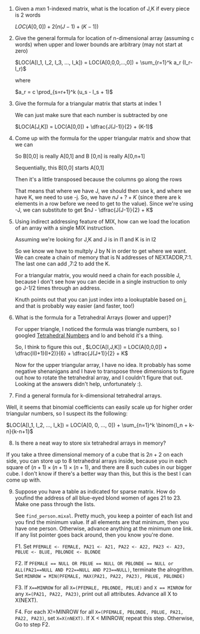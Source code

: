1)  Given a $m x n$ 1-indexed matrix, what is the location of J,K if every piece is 2 words

    $LOC(A[0,0]) + 2(n(J-1) + (K-1))$

2)  Give the general formula for location of n-dimensional array (assuming c words) when upper and lower bounds are arbitrary (may not start at zero)

    $LOC(A[I_1, I_2, I_3, ..., I_k]) = LOC(A[0,0,0,...,0]) + \sum_{r=1}^k a_r (I_r-l_r)$

    where

    $a_r = c \prod_{s=r+1}^k (u_s - l_s + 1)$


3)  Give the formula for a triangular matrix that starts at index 1

    We can just make sure that each number is subtracted by one

    $LOC(A[J,K]) = LOC(A[0,0]) + \dfrac{J(J-1)}{2} + (K-1)$

4)  Come up with the formula for the upper triangular matrix and show that we can 

    So B[0,0] is really A[0,1] and B [0,n] is really A[0,n+1]

    Sequentially, this B[0,0] starts A[0,1]

    Then it's a little transposed because the columns go along the rows

    That means that where we have J, we should then use k, and where we have K, we need to use -j.  So, we have $nJ + ? + K$ (since there are k elements in a row before we need to get to the value). Since we're using -J, we can substitute to get $nJ - \dfrac{J(J-1)}{2} + K$

5) Using indirect addressing feature of MIX, how can we load the location
   of an array with a single MIX instruction. 

   Assuming we're looking for J,K and J is in I1 and K is in I2

   So we know we have to multply J by N in order to get where we want. We can create a chain of memory that is N addresses of NEXTADDR,7:1. The last one can add ,7:2 to add the K.

   For a triangular matrix, you would need a chain for each possible J, because I don't see how you can decide in a single instruction to only go J-1/2 times through an address.

   Knuth points out that you can just index into a lookuptable based on j,
   and that is probably way easier (and faster, too!)

6) What is the formula for a Tetrahedral Arrays (lower and upper)?

    For upper triangle, I noticed the formula was triangle numbers, so I googled [Tetrahedral Numbers](https://en.wikipedia.org/wiki/Tetrahedral_number) and lo and behold it's a thing. 

    So, I think to figure this out , $LOC(A[I,J,K]) = LOC(A[0,0,0]) + \dfrac{I(I+1)(I+2)}{6} + \dfrac{J(J+1)}{2} + K$

    Now for the upper triangular array, I have no idea. It probably has some negative shenanigans and I have to transpose three dimensions to figure out how to rotate the tetrahedral array, and I couldn't figure that out. Looking at the answers didn't help, unfortunately :).

7)   Find a general formula for k-dimensional tetrahedral arrays.

   Well, it seems that binomial coefficients can easily scale up for higher order triangular numbers, so I suspect its the following:

   $LOC(A[I_1, I_2, ..., I_k]) = LOC(A[0, 0, ..., 0]) + \sum_{n=1}^k \binom{I_n + k-n}{k-n+1}$


8)   Is there a neat way to store six tetrahedral arrays in memory? 

   If you take a three dimensional memory of a cube that is $2n + 2$ on each side, you can store up to 8 tetrahedral arrays inside, because you in each square of $(n+1) \times (n+1) \times (n+1)$, and there are 8 such cubes in our bigger cube. I don't know if there's a better way than this, but this is the best I can come up with.


9)  Suppose you have a table as indicated for sparse matrix. How do youfind the address of all blue-eyed blond women of ages 21 to 23.  Make one pass through the lists.

    See `find_person.mixal`. Pretty much, you keep a pointer of each list and you find the minimum value. If all elements are that minimum, then you have one person. Otherwise, advance anything at the minimum one link. If any list pointer goes back around, then you know you're done.

    F1.  Set `PFEMALE <- FEMALE, PA21 <- A21, PA22 <- A22, PA23 <- A23, PBLUE <- BLUE, PBLONDE <- BLONDE`

    F2.  If `PFEMALE == NULL OR PBLUE == NULL OR PBLONDE == NULL or ALL(PA21==NULL AND P22==NULL AND P23==NULL)`, terminate the alrogrithm.  Set `MINROW = MIN(PFEMALE, MAX(PA21, PA22, PA23), PBLUE, PBLONDE)`

    F3. If `X==MINROW` for all `X=(PFEMALE, PBLONDE, PBLUE)` and `X == MINROW` for any `X=(PA21, PA22, PA23)`, print out all attributes. Advance all X to X(NEXT).

    F4. For each X!=MINROW for all `X=(PFEMALE, PBLONDE, PBLUE, PA21, PA22, PA23)`, set `X=X(nNEXT)`. If X < MINROW, repeat this step. Otherwise, Go to step F2.